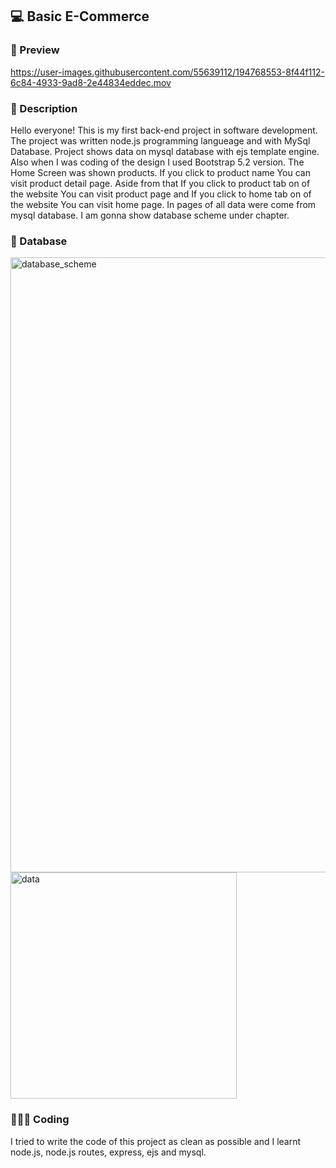 ## 💻 Basic E-Commerce

### 🔎 Preview
https://user-images.githubusercontent.com/55639112/194768553-8f44f112-6c84-4933-9ad8-2e44834eddec.mov

### 📁 Description
Hello everyone! This is my first back-end project in software development. The project was written node.js programming langueage and with MySql Database. Project shows data on mysql database with ejs template engine. Also when I was coding of the design I used Bootstrap 5.2 version. The Home Screen was shown products. If you click to product name You can visit product detail page. Aside from that If you click to product tab on of the website You can visit product page and If you click to home tab on of the website You can visit home page. In pages of all data were come from mysql database. I am gonna show database scheme under chapter.

### 🚀 Database
<img width="984" alt="database_scheme" src="https://user-images.githubusercontent.com/55639112/194768561-6e6e78e5-a46d-405f-b54e-783906c9d4f1.png">
<img width="362" alt="data" src="https://user-images.githubusercontent.com/55639112/194768601-01b67553-0711-4600-8ef7-fbfc05004902.png">

### 🧑🏻‍💻 Coding
I tried to write the code of this project as clean as possible and I learnt node.js, node.js routes, express, ejs and mysql.
